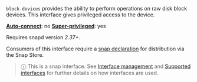 `block-devices` provides the ability to perform operations on raw disk block devices. This interface gives privileged access to the device.

**[Auto-connect](/t/interface-management/6154#heading--auto-connections)**: no
**[Super-privileged](/t/super-privileged-interfaces/34740)**: yes

Requires snapd version _2.37+_.

Consumers of this interface require a [snap declaration](https://forum.snapcraft.io/t/process-for-aliases-auto-connections-and-tracks/455/) for distribution via the Snap Store.

> ⓘ  This is a snap interface. See [Interface management](/t/interface-management/6154) and [Supported interfaces](/t/supported-interfaces/7744) for further details on how interfaces are used.